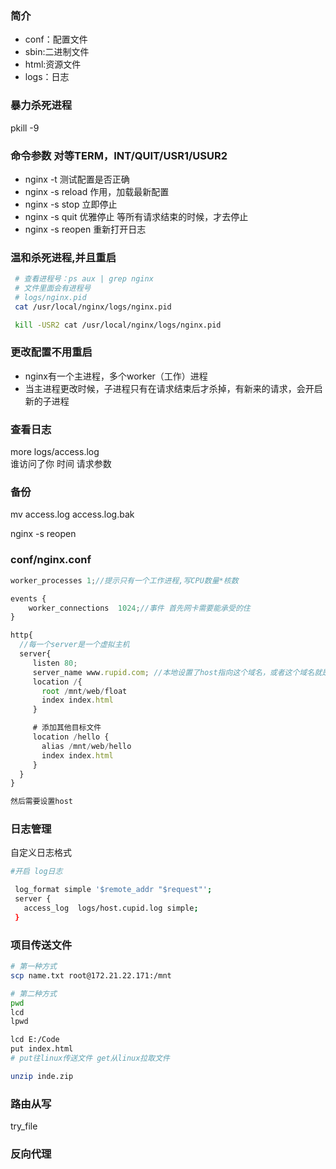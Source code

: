 ### 简介
- conf：配置文件
- sbin:二进制文件
- html:资源文件
- logs：日志

### 暴力杀死进程
pkill -9

### 命令参数  对等TERM，INT/QUIT/USR1/USUR2
- nginx -t 测试配置是否正确
- nginx  -s reload 作用，加载最新配置
- nginx -s stop 立即停止
- nginx -s quit 优雅停止 等所有请求结束的时候，才去停止
- nginx -s reopen 重新打开日志

### 温和杀死进程,并且重启
```bash
 # 查看进程号：ps aux | grep nginx
 # 文件里面会有进程号
 # logs/nginx.pid 
 cat /usr/local/nginx/logs/nginx.pid 

 kill -USR2 cat /usr/local/nginx/logs/nginx.pid
``` 

### 更改配置不用重启
- nginx有一个主进程，多个worker（工作）进程
- 当主进程更改时候，子进程只有在请求结束后才杀掉，有新来的请求，会开启新的子进程

### 查看日志
more logs/access.log  
谁访问了你 时间 请求参数

### 备份
mv access.log access.log.bak

nginx -s reopen


### conf/nginx.conf
```javascript
worker_processes 1;//提示只有一个工作进程,写CPU数量*核数

events {
    worker_connections  1024;//事件 首先网卡需要能承受的住
}

http{
  //每一个server是一个虚拟主机
  server{
     listen 80;
     server_name www.rupid.com; //本地设置了host指向这个域名，或者这个域名就是你的
     location /{
       root /mnt/web/float
       index index.html
     }

     # 添加其他目标文件
     location /hello {
       alias /mnt/web/hello
       index index.html
     }
  }
}

然后需要设置host

```

### 日志管理 
自定义日志格式
```bash
#开启 log日志

 log_format simple '$remote_addr "$request"';
 server {
   access_log  logs/host.cupid.log simple;  
 }

```

### 项目传送文件
```bash
# 第一种方式
scp name.txt root@172.21.22.171:/mnt

# 第二种方式
pwd
lcd 
lpwd

lcd E:/Code
put index.html 
# put往linux传送文件 get从linux拉取文件

unzip inde.zip


```

### 路由从写
try_file

### 反向代理

